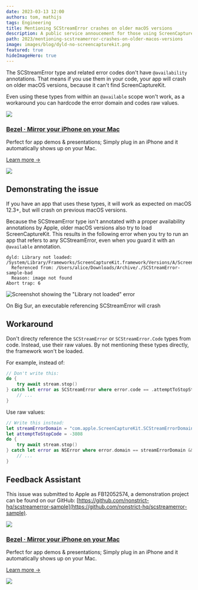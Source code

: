 ```yaml
---
date: 2023-03-13 12:00
authors: tom, mathijs
tags: Engineering
title: Mentioning SCStreamError crashes on older macOS versions
description: A public service annoucement for those using ScreenCaptureKit in an app that also needs to run on macOS < 12.3 (Monterey).
path: 2023/mentioning-scstreamerror-crashes-on-older-macos-versions
image: images/blog/dyld-no-screencapturekit.png
featured: true
hideImageHero: true
---
```


The SCStreamError type and related error codes don't have `@availability` annotations. That means if you use them in your code, your app will crash on older macOS versions, because it can't find ScreenCaptureKit.

Even using these types from within an `@available` scope won't work, as a workaround you can hardcode the error domain and codes raw values.

<div class="not-prose flex space-x-4 border-2 border-orange-500 rounded-lg pl-4 pr-6 py-6 mt-8 -mb-6">
    <div class="flex-initial">
        <a href="/bezel?utm_source=nonstrict&utm_medium=blog&utm_content=mentioning-scstreamerror-crashes-on-older-macos-versions" target="_blank"><img src="/images/bezel-icon.png" class="max-h-full max-w-10 m-0"></a>
    </div>
    <div class="flex-initial">
        <h3 class="text-2xl font-bold text-black hover:text-orange-500 leading-relaxed mt-0 mb-2"><a href="/bezel?utm_source=nonstrict&utm_medium=blog&utm_content=hkworkoutsession-remote-delegate-not-setup-error" target="_blank">Bezel · Mirror your iPhone on your Mac</a></h3>
        <p class="mb-2">Perfect for app demos & presentations; Simply plug in an iPhone and it automatically shows up on your Mac.</p>
        <p><a href="/bezel?utm_source=nonstrict&utm_medium=blog&utm_content=hkworkoutsession-remote-delegate-not-setup-error" target="_blank" class="text-orange hover:text-orange-500 underline font-medium">Learn more →</a></p> 
    </div>
    <div class="flex-initial hidden md:block">
        <a href="/bezel?utm_source=nonstrict&utm_medium=blog&utm_content=hkworkoutsession-remote-delegate-not-setup-error" target="_blank">
            <img src="/images/bezel-still.jpg" class="max-h-full max-w-36 rounded-md bg-white/5 ring-1 ring-gray-600/50 dark:ring-white/50 lg:mt-auto">
        </a>
    </div>
</div>

## Demonstrating the issue

If you have an app that uses these types, it will work as expected on macOS 12.3+, but will crash on previous macOS versions.

Because the SCStreamError type isn't annotated with a proper availability annotations by Apple, older macOS versions also try to load ScreenCaptureKit.
This results in the following error when you try to run an app that refers to any SCStreamError, even when you guard it with an `@available` annotation.

```
dyld: Library not loaded: /System/Library/Frameworks/ScreenCaptureKit.framework/Versions/A/ScreenCaptureKit
  Referenced from: /Users/alice/Downloads/Archive/./SCStreamError-sample-bad
  Reason: image not found
Abort trap: 6
```

![Screenshot showing the "Library not loaded" error](/images/blog/dyld-no-screencapturekit.png)
<figcaption>On Big Sur, an executable referencing SCStreamError will crash</figcaption>

## Workaround

Don't directy reference the `SCStreamError` or `SCStreamError.Code` types from code. Instead, use their raw values.
By not mentioning these types directly, the framework won't be loaded.

For example, instead of:

```swift
// Don't write this:
do {
    try await stream.stop()
} catch let error as SCStreamError where error.code == .attemptToStopStreamState {
    // ...
}
```

Use raw values:
```swift
// Write this instead:
let streamErrorDomain = "com.apple.ScreenCaptureKit.SCStreamErrorDomain"
let attemptToStopCode = -3808
do {
    try await stream.stop()
} catch let error as NSError where error.domain == streamErrorDomain && error.code == attemptToStopCode {
    // ...
}
```

## Feedback Assistant

This issue was submitted to Apple as FB12052574, a demonstration project can be found on our GitHub: [https://github.com/nonstrict-hq/scstreamerror-sample](https://github.com/nonstrict-hq/scstreamerror-sample).

<div class="not-prose flex space-x-4 border-2 border-orange-500 rounded-lg pl-4 pr-6 py-6 mt-8 -mb-6">
    <div class="flex-initial">
        <a href="/bezel?utm_source=nonstrict&utm_medium=blog&utm_content=mentioning-scstreamerror-crashes-on-older-macos-versions" target="_blank"><img src="/images/bezel-icon.png" class="max-h-full max-w-10 m-0"></a>
    </div>
    <div class="flex-initial">
        <h3 class="text-2xl font-bold text-black hover:text-orange-500 leading-relaxed mt-0 mb-2"><a href="/bezel?utm_source=nonstrict&utm_medium=blog&utm_content=hkworkoutsession-remote-delegate-not-setup-error" target="_blank">Bezel · Mirror your iPhone on your Mac</a></h3>
        <p class="mb-2">Perfect for app demos & presentations; Simply plug in an iPhone and it automatically shows up on your Mac.</p>
        <p><a href="/bezel?utm_source=nonstrict&utm_medium=blog&utm_content=hkworkoutsession-remote-delegate-not-setup-error" target="_blank" class="text-orange hover:text-orange-500 underline font-medium">Learn more →</a></p> 
    </div>
    <div class="flex-initial hidden md:block">
        <a href="/bezel?utm_source=nonstrict&utm_medium=blog&utm_content=hkworkoutsession-remote-delegate-not-setup-error" target="_blank">
            <img src="/images/bezel-still.jpg" class="max-h-full max-w-36 rounded-md bg-white/5 ring-1 ring-gray-600/50 dark:ring-white/50 lg:mt-auto">
        </a>
    </div>
</div>
